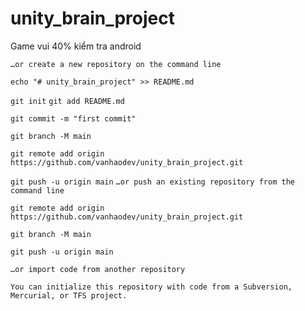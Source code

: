# unity_brain_project
Game vui 40% kiểm tra android

`…or create a new repository on the command line`

`echo "# unity_brain_project" >> README.md` 

`git init` `git add README.md` 

`git commit -m "first commit"` 

`git branch -M main` 

`git remote add origin https://github.com/vanhaodev/unity_brain_project.git` 

`git push -u origin main` `…or push an existing repository from the command line` 

`git remote add origin https://github.com/vanhaodev/unity_brain_project.git` 

`git branch -M main` 

`git push -u origin main` 

`…or import code from another repository` 

`You can initialize this repository with code from a Subversion, Mercurial, or TFS project.`
